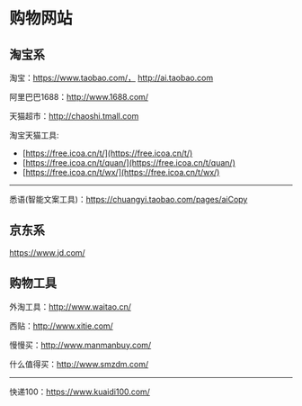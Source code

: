 # 购物网站

## 淘宝系

淘宝：https://www.taobao.com/， http://ai.taobao.com

阿里巴巴1688：http://www.1688.com/

天猫超市：http://chaoshi.tmall.com


淘宝天猫工具:

* [https://free.icoa.cn/t/](https://free.icoa.cn/t/)
* [https://free.icoa.cn/t/quan/](https://free.icoa.cn/t/quan/)
* [https://free.icoa.cn/t/wx/](https://free.icoa.cn/t/wx/)

----

悉语(智能文案工具)：https://chuangyi.taobao.com/pages/aiCopy

## 京东系

https://www.jd.com/


## 购物工具

外淘工具：http://www.waitao.cn/

西贴：http://www.xitie.com/

慢慢买：http://www.manmanbuy.com/

什么值得买：http://www.smzdm.com/


---

快递100：https://www.kuaidi100.com/